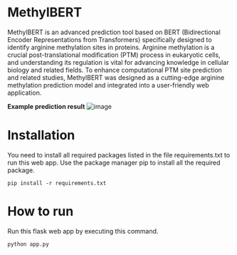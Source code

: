 # MethylBERT
MethylBERT is an advanced prediction tool based on BERT (Bidirectional Encoder Representations from Transformers) specifically designed to identify arginine methylation sites in proteins. Arginine methylation is a crucial post-translational modification (PTM) process in eukaryotic cells, and understanding its regulation is vital for advancing knowledge in cellular biology and related fields. To enhance computational PTM site prediction and related studies, MethylBERT was designed as a cutting-edge arginine methylation prediction model and integrated into a user-friendly web application.

**Example prediction result** 
![image](https://github.com/alyssaimani/MethylBERT/assets/56471157/05e6dce3-596a-42f3-8156-49f638d530ef)

# Installation
You need to install all required packages listed in the file requirements.txt to run this web app. Use the package manager pip to install all the required package.
```
pip install -r requirements.txt
```

# How to run
Run this flask web app by executing this command.
```
python app.py
```
